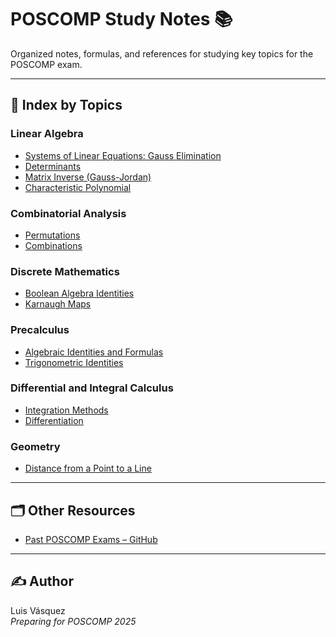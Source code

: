 <!-- File: README.md -->

# POSCOMP Study Notes 📚

Organized notes, formulas, and references for studying key topics for the POSCOMP exam.

---

## 📌 Index by Topics

### Linear Algebra
- [Systems of Linear Equations: Gauss Elimination](./linear_algebra/gauss_elimination.md)
- [Determinants](./linear_algebra/determinants.md)
- [Matrix Inverse (Gauss-Jordan)](./linear_algebra/matrix_inverse.md)
- [Characteristic Polynomial](./linear_algebra/characteristic_polynomial.md)

### Combinatorial Analysis
- [Permutations](./combinatorics/permutations.md)
- [Combinations](./combinatorics/combinations.md)

### Discrete Mathematics
- [Boolean Algebra Identities](./discrete_math/boolean_algebra.md)
- [Karnaugh Maps](./discrete_math/karnaugh_maps.md)

### Precalculus
- [Algebraic Identities and Formulas](./precalculus/precalculus.md)
- [Trigonometric Identities](./precalculus/trigonometry.md)

### Differential and Integral Calculus
- [Integration Methods](./calculus/integration_methods.md)
- [Differentiation](./calculus/differentiation.md)

### Geometry
- [Distance from a Point to a Line](./geometry/point_line_distance.md)

---

## 🗂 Other Resources
- [Past POSCOMP Exams – GitHub](https://github.com/amimaro/Provas-POSCOMP)

---

## ✍️ Author

Luis Vásquez  
_Preparing for POSCOMP 2025_
